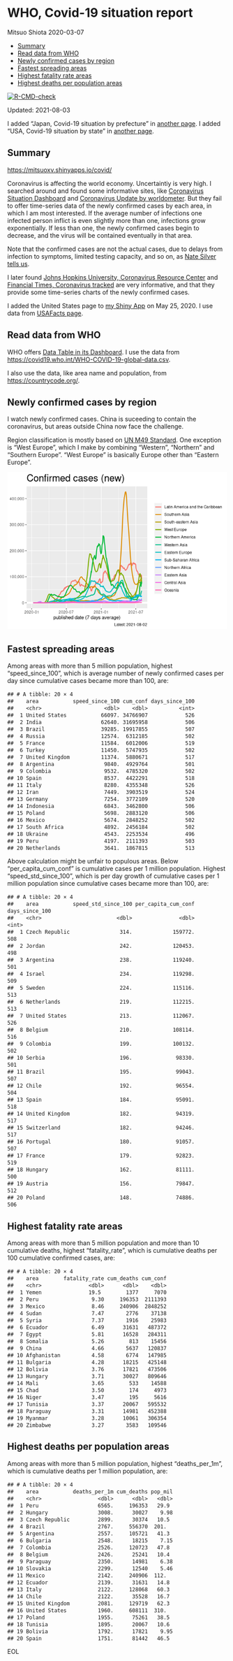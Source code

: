 WHO, Covid-19 situation report
================
Mitsuo Shiota
2020-03-07

-   [Summary](#summary)
-   [Read data from WHO](#read-data-from-who)
-   [Newly confirmed cases by region](#newly-confirmed-cases-by-region)
-   [Fastest spreading areas](#fastest-spreading-areas)
-   [Highest fatality rate areas](#highest-fatality-rate-areas)
-   [Highest deaths per population
    areas](#highest-deaths-per-population-areas)

<!-- badges: start -->

[![R-CMD-check](https://github.com/mitsuoxv/covid/workflows/R-CMD-check/badge.svg)](https://github.com/mitsuoxv/covid/actions)
<!-- badges: end -->

Updated: 2021-08-03

I added “Japan, Covid-19 situation by prefecture” in [another
page](Japan.md). I added “USA, Covid-19 situation by state” in [another
page](USA.md).

## Summary

<https://mitsuoxv.shinyapps.io/covid/>

Coronavirus is affecting the world economy. Uncertaintiy is very high. I
searched around and found some informative sites, like [Coronavirus
Situation
Dashboard](https://who.maps.arcgis.com/apps/opsdashboard/index.html#/c88e37cfc43b4ed3baf977d77e4a0667)
and [Coronavirus Update by
worldometer](https://www.worldometers.info/coronavirus/). But they fail
to offer time-series data of the newly confirmed cases by each area, in
which I am most interested. If the average number of infections one
infected person inflict is even slightly more than one, infections grow
exponentially. If less than one, the newly confirmed cases begin to
decrease, and the virus will be contained eventually in that area.

Note that the confirmed cases are not the actual cases, due to delays
from infection to symptoms, limited testing capacity, and so on, as
[Nate Silver tells
us](https://fivethirtyeight.com/features/coronavirus-case-counts-are-meaningless/).

I later found [Johns Hopkins University, Coronavirus Resource
Center](https://coronavirus.jhu.edu/) and [Financial Times, Coronavirus
tracked](https://www.ft.com/content/a26fbf7e-48f8-11ea-aeb3-955839e06441)
are very informative, and that they provide some time-series charts of
the newly confirmed cases.

I added the United States page to [my Shiny
App](https://mitsuoxv.shinyapps.io/covid/) on May 25, 2020. I use data
from [USAFacts
page](https://usafacts.org/visualizations/coronavirus-covid-19-spread-map/).

## Read data from WHO

WHO offers [Data Table in its Dashboard](https://covid19.who.int/table).
I use the data from
<https://covid19.who.int/WHO-COVID-19-global-data.csv>.

I also use the data, like area name and population, from
<https://countrycode.org/>.

## Newly confirmed cases by region

I watch newly confirmed cases. China is suceeding to contain the
coronavirus, but areas outside China now face the challenge.

Region classification is mostly based on [UN M49
Standard](https://unstats.un.org/unsd/methodology/m49/). One exception
is “West Europe”, which I make by combining “Western”, “Northern” and
“Southern Europe”. “West Europe” is basically Europe other than “Eastern
Europe”.

![](README_files/figure-gfm/chart-1.png)<!-- -->

## Fastest spreading areas

Among areas with more than 5 million population, highest
“speed\_since\_100”, which is average number of newly confirmed cases
per day since cumulative cases became more than 100, are:

    ## # A tibble: 20 × 4
    ##    area           speed_since_100 cum_conf days_since_100
    ##    <chr>                    <dbl>    <dbl>          <int>
    ##  1 United States           66097. 34766907            526
    ##  2 India                   62640. 31695958            506
    ##  3 Brazil                  39285. 19917855            507
    ##  4 Russia                  12574.  6312185            502
    ##  5 France                  11584.  6012006            519
    ##  6 Turkey                  11450.  5747935            502
    ##  7 United Kingdom          11374.  5880671            517
    ##  8 Argentina                9840.  4929764            501
    ##  9 Colombia                 9532.  4785320            502
    ## 10 Spain                    8537.  4422291            518
    ## 11 Italy                    8280.  4355348            526
    ## 12 Iran                     7449.  3903519            524
    ## 13 Germany                  7254.  3772109            520
    ## 14 Indonesia                6843.  3462800            506
    ## 15 Poland                   5698.  2883120            506
    ## 16 Mexico                   5674.  2848252            502
    ## 17 South Africa             4892.  2456184            502
    ## 18 Ukraine                  4543.  2253534            496
    ## 19 Peru                     4197.  2111393            503
    ## 20 Netherlands              3641.  1867815            513

Above calculation might be unfair to populous areas. Below
“per\_capita\_cum\_conf” is cumulative cases per 1 million population.
Highest “speed\_std\_since\_100”, which is per day growth of cumulative
cases per 1 million population since cumulative cases became more than
100, are:

    ## # A tibble: 20 × 4
    ##    area           speed_std_since_100 per_capita_cum_conf days_since_100
    ##    <chr>                        <dbl>               <dbl>          <int>
    ##  1 Czech Republic                314.             159772.            508
    ##  2 Jordan                        242.             120453.            498
    ##  3 Argentina                     238.             119240.            501
    ##  4 Israel                        234.             119298.            509
    ##  5 Sweden                        224.             115116.            513
    ##  6 Netherlands                   219.             112215.            513
    ##  7 United States                 213.             112067.            526
    ##  8 Belgium                       210.             108114.            516
    ##  9 Colombia                      199.             100132.            502
    ## 10 Serbia                        196.              98330.            501
    ## 11 Brazil                        195.              99043.            507
    ## 12 Chile                         192.              96554.            504
    ## 13 Spain                         184.              95091.            518
    ## 14 United Kingdom                182.              94319.            517
    ## 15 Switzerland                   182.              94246.            517
    ## 16 Portugal                      180.              91057.            507
    ## 17 France                        179.              92823.            519
    ## 18 Hungary                       162.              81111.            500
    ## 19 Austria                       156.              79847.            512
    ## 20 Poland                        148.              74886.            506

## Highest fatality rate areas

Among areas with more than 5 million population and more than 10
cumulative deaths, highest “fatality\_rate”, which is cumulative deaths
per 100 cumulative confirmed cases, are:

    ## # A tibble: 20 × 4
    ##    area        fatality_rate cum_deaths cum_conf
    ##    <chr>               <dbl>      <dbl>    <dbl>
    ##  1 Yemen               19.5        1377     7070
    ##  2 Peru                 9.30     196353  2111393
    ##  3 Mexico               8.46     240906  2848252
    ##  4 Sudan                7.47       2776    37138
    ##  5 Syria                7.37       1916    25983
    ##  6 Ecuador              6.49      31631   487372
    ##  7 Egypt                5.81      16528   284311
    ##  8 Somalia              5.26        813    15456
    ##  9 China                4.66       5637   120837
    ## 10 Afghanistan          4.58       6774   147985
    ## 11 Bulgaria             4.28      18215   425148
    ## 12 Bolivia              3.76      17821   473506
    ## 13 Hungary              3.71      30027   809646
    ## 14 Mali                 3.65        533    14588
    ## 15 Chad                 3.50        174     4973
    ## 16 Niger                3.47        195     5616
    ## 17 Tunisia              3.37      20067   595532
    ## 18 Paraguay             3.31      14981   452388
    ## 19 Myanmar              3.28      10061   306354
    ## 20 Zimbabwe             3.27       3583   109546

## Highest deaths per population areas

Among areas with more than 5 million population, highest
“deaths\_per\_1m”, which is cumulative deaths per 1 million population,
are:

    ## # A tibble: 20 × 4
    ##    area           deaths_per_1m cum_deaths pop_mil
    ##    <chr>                  <dbl>      <dbl>   <dbl>
    ##  1 Peru                   6565.     196353   29.9 
    ##  2 Hungary                3008.      30027    9.98
    ##  3 Czech Republic         2899.      30374   10.5 
    ##  4 Brazil                 2767.     556370  201.  
    ##  5 Argentina              2557.     105721   41.3 
    ##  6 Bulgaria               2548.      18215    7.15
    ##  7 Colombia               2526.     120723   47.8 
    ##  8 Belgium                2426.      25241   10.4 
    ##  9 Paraguay               2350.      14981    6.38
    ## 10 Slovakia               2299.      12540    5.46
    ## 11 Mexico                 2142.     240906  112.  
    ## 12 Ecuador                2139.      31631   14.8 
    ## 13 Italy                  2122.     128068   60.3 
    ## 14 Chile                  2122.      35528   16.7 
    ## 15 United Kingdom         2081.     129719   62.3 
    ## 16 United States          1960.     608111  310.  
    ## 17 Poland                 1955.      75261   38.5 
    ## 18 Tunisia                1895.      20067   10.6 
    ## 19 Bolivia                1792.      17821    9.95
    ## 20 Spain                  1751.      81442   46.5

EOL
